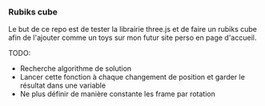 ### Rubiks cube

Le but de ce repo est de tester la librairie three.js et de faire un rubiks cube afin de l'ajouter comme un toys sur mon futur site perso en page d'accueil.

TODO:
- Recherche algorithme de solution
- Lancer cette fonction à chaque changement de position et garder le résultat dans une variable
- Ne plus définir de manière constante les frame par rotation